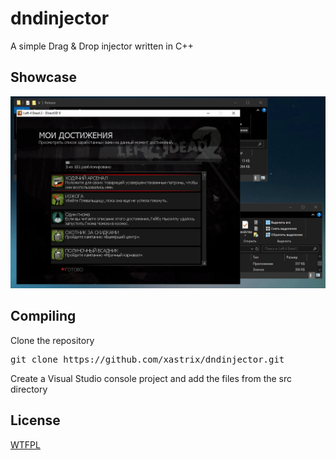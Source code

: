 <h1>dndinjector</h1>
<p>A simple Drag & Drop injector written in C++</p>
<h2>Showcase</h2>
<img src="https://github.com/xastrix/dndinjector/blob/master/media/showcase.gif">
<h2>Compiling</h2>
<p>Clone the repository</p>
<pre>git clone https://github.com/xastrix/dndinjector.git</pre>
<p>Create a Visual Studio console project and add the files from the src directory</p>
<h2>License</h2>
<a href="https://github.com/xastrix/dndinjector/blob/master/LICENSE">WTFPL</a>